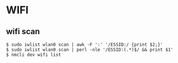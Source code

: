 WIFI
====

## wifi scan

    $ sudo iwlist wlan0 scan | awk -F ':' '/ESSID:/ {print $2;}'
    $ sudo iwlist wlan0 scan | perl -nle '/ESSID:(.*)$/ && print $1'
    $ nmcli dev wifi list

